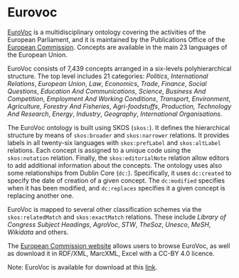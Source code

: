 # Eurovoc

[EuroVoc](https://op.europa.eu/en/web/eu-vocabularies) is a multidisciplinary ontology covering the activities of the European Parliament, and it is maintained by the Publications Office of the [European Commission](https://op.europa.eu/en/home). Concepts are available in the main 23 languages of the European Union. 

EuroVoc consists of 7,439 concepts arranged in a six-levels polyhierarchical structure.
The top level includes 21 categories: *Politics*, *International Relations*, *European Union*, *Law*, *Economics*, *Trade*, *Finance*, *Social Questions*, *Education And Communications*, *Science*, *Business And Competition*, *Employment And Working Conditions*, *Transport*, *Environment*, *Agriculture, Forestry And Fisheries*, *Agri-foodstuffs*, *Production, Technology And Research*, *Energy*, *Industry*, *Geography*, *International Organisations*.

The EuroVoc ontology is built using SKOS (`skos:`). It defines the hierarchical structure by means of `skos:broader` and `skos:narrower` relations. It provides labels in all twenty-six languages with `skos:prefLabel` and `skos:altLabel`  relations.
Each concept is assigned to a unique code using the `skos:notation`  relation. Finally, the  `skos:editorialNote` relation allow editors to add additional information about the concepts.
The ontology uses also some relationships from Dublin Core (`dc:`). Specifically, it uses `dc:created` to specify the date of creation of a given concept. The `dc:modified` specifies when it has been modified, and `dc:replaces` specifies it a given concept is replacing another one.

EuroVoc is mapped to several other classification schemes via the `skos:relatedMatch` and `skos:exactMatch` relations. These include *Library of Congress Subject Headings*, *AgroVoc*, *STW*, *TheSoz*, *Unesco*, *MeSH*, *Wikidata* and others.

The [European Commission website](https://op.europa.eu/en/web/eu-vocabularies) allows users to browse EuroVoc, as well as download it in RDF/XML, MarcXML, Excel with a CC-BY 4.0 licence.

Note: EuroVoc is available for download at this [link](https://op.europa.eu/o/opportal-service/euvoc-download-handler?cellarURI=http%3A%2F%2Fpublications.europa.eu%2Fresource%2Fcellar%2F66045634-1cc1-11ee-806b-01aa75ed71a1.0001.03%2FDOC_1&fileName=eurovoc-skos-ap-eu.rdf).
